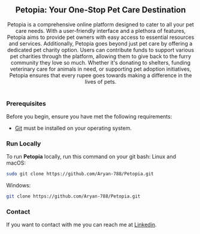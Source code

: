 <div align="center">

  <br />
  <br />
  <h2 align="center">Petopia: Your One-Stop Pet Care Destination</h2>
  Petopia is a comprehensive online platform designed to cater to all your pet care needs. With a user-friendly interface and a plethora of features, Petopia aims to provide pet owners with easy access to essential resources and services. Additionally, Petopia goes beyond just pet care by offering a dedicated pet charity option. Users can contribute funds to support various pet charities through the platform, allowing them to give back to the furry community they love so much. Whether it's donating to shelters, funding veterinary care for animals in need, or supporting pet adoption initiatives, Petopia ensures that every rupee goes towards making a difference in the lives of pets.
</div>
<br />

### Prerequisites
Before you begin, ensure you have met the following requirements:
* [Git](https://git-scm.com/downloads "Download Git") must be installed on your operating system.
### Run Locally
To run **Petopia** locally, run this command on your git bash:
Linux and macOS:
```bash
sudo git clone https://github.com/Aryan-788/Petopia.git
```
Windows:
```bash
git clone https://github.com/Aryan-788/Petopia.git
```
### Contact
If you want to contact with me you can reach me at [Linkedin](https://www.linkedin.com/in/aryan-narayan-06805a217/).
